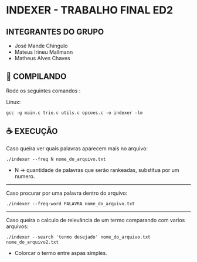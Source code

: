 # INDEXER - TRABALHO FINAL ED2

## INTEGRANTES DO GRUPO

- José Mande Chingulo
- Mateus Irineu Mallmann
- Matheus Alves Chaves

## 🚀 COMPILANDO

Rode os seguintes comandos :

Linux:

```
gcc -g main.c trie.c utils.c opcoes.c -o indexer -lm
```

## ☕ EXECUÇÃO

Caso queira ver quais palavras aparecem mais no arquivo:

```
./indexer --freq N nome_do_arquivo.txt
```

- N -> quantidade de palavras que serão rankeadas, substitua por um numero.

---

Caso procurar por uma palavra dentro do arquivo:

```
./indexer --freq-word PALAVRA nome_do_arquivo.txt
```

---

Caso queira o calculo de relevância de um termo comparando com varios arquivos:

```
./indexer --search 'termo desejado' nome_do_arquivo.txt nome_do_arquivo2.txt
```

- Colorcar o termo entre aspas simples.
